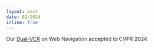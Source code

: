 ```yaml
---
layout: post
date: 02/2024
inline: True
---
```


Our <a href='https://arxiv.org/abs/2402.04476'>Dual-VCR</a> on Web Navigation accepted to CVPR 2024.























